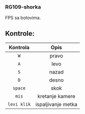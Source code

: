 ### RG109-shorka
FPS sa botovima.

## Kontrole:
| Kontrola | Opis|
| :-------------: | :-------------: |
| `W` | pravo |
| `A` | levo |
| `S` | nazad |
| `D` | desno |
| `space` | skok |
| `mis` | kretanje kamere |
| `levi klik` | ispaljivanje metka |
